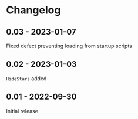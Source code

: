 # Changelog

## 0.03 - 2023-01-07

Fixed defect preventing loading from startup scripts

## 0.02 - 2023-01-03

`HideStars` added

## 0.01 - 2022-09-30

Initial release
